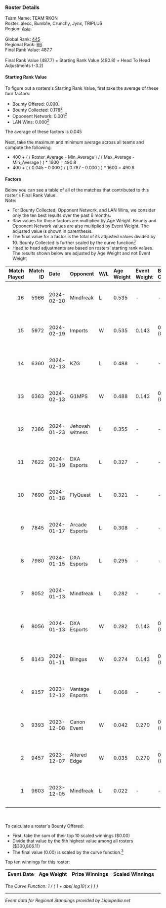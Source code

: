 ### Roster Details<br />
Team Name: TEAM RKON<br />
Roster: alecc, Bumb1e, Crunchy, Jynx, TRIPLUS<br />
Region: [Asia]( ../standings_asia.md)<br />
<br />
Global Rank: [445](../standings_global.md)<br />
Regional Rank: [66]( ../standings_asia.md)<br />
Final Rank Value:  487.7<br />
<br />
Final Rank Value (487.7) = Starting Rank Value (490.8) + Head To Head Adjustments (-3.2)<br />

#### Starting Rank Value<br />
To figure out a rosters's Starting Rank Value, first take the average of these four factors:<br />
- Bounty Offered: 0.000[<sup>1</sup>](#table2)
- Bounty Collected: 0.178[<sup>2</sup>](#table1)
- Opponent Network: 0.001[<sup>2</sup>](#table1)
- LAN Wins: 0.000[<sup>2</sup>](#table1)

The average of these factors is 0.045<br />
<br />
Next, take the maximum and minimum average across all teams and compute the following:<br />
- 400 + ( ( Roster_Average - Min_Average ) / ( Max_Average - Min_Average ) ) * 1600 = 490.8
- 400 + ( ( 0.045 - 0.000 ) / ( 0.787 - 0.000 ) ) * 1600 = 490.8


#### Factors<br />
Below you can see a table of all of the matches that contributed to this roster's Final Rank Value.<br />
Note:<br />

- For Bounty Collected, Opponent Network, and LAN Wins, we consider only the ten best results over the past 6 months.
- Raw values for those factors are multiplied by Age Weight. Bounty and Opponent Network values are also multiplied by Event Weight. The adjusted value is shown in parenthesis.
- The final value for a factor is the total of its adjusted values divided by 10. Bounty Collected is further scaled by the curve function[<sup>3</sup>](#curveFunction)
- Head to head adjustments are based on rosters' starting rank values. The results shown below are adjusted by Age Weight and not Event Weight
<span id="table1"></span><br />


| Match Played | Match ID | Date       | Opponent        | W/L | Age Weight | Event Weight | Bounty Collected | Opponent Network | LAN Wins  | H2H Adj. | Roster                                |
| -: | -: | :- | :- | :- | :- | :- | :- | :- | :- | -: | :- |
|           16 |     5966 | 2024-02-20 | Mindfreak       | L   | 0.535      | -            | -                | -                | -         |    -3.88 | alecc, Bumb1e, Crunchy, Jynx, TRIPLUS |
|           15 |     5972 | 2024-02-19 | Imports         | W   | 0.535      | 0.143        | 0.000 (0.000)    | 0.000 (0.000)    | 0 (0.000) |     6.37 | alecc, Bumb1e, Crunchy, Jynx, TRIPLUS |
|           14 |     6360 | 2024-02-13 | KZG             | L   | 0.488      | -            | -                | -                | -         |    -3.27 | alecc, Bumb1e, Jynx, PixeL, TRIPLUS   |
|           13 |     6363 | 2024-02-13 | G1MPS           | W   | 0.488      | 0.143        | 0.000 (0.000)    | 0.000 (0.000)    | 0 (0.000) |     5.88 | alecc, Bumb1e, Jynx, PixeL, TRIPLUS   |
|           12 |     7386 | 2024-01-23 | Jehovah witness | L   | 0.355      | -            | -                | -                | -         |    -5.25 | alecc, Bumb1e, Crunchy, Jynx, TRIPLUS |
|           11 |     7622 | 2024-01-19 | DXA Esports     | L   | 0.327      | -            | -                | -                | -         |    -6.46 | alecc, Crunchy, DINGUS, Jynx, TRIPLUS |
|           10 |     7690 | 2024-01-18 | FlyQuest        | L   | 0.321      | -            | -                | -                | -         |    -0.05 | alecc, Crunchy, DINGUS, Jynx, TRIPLUS |
|            9 |     7845 | 2024-01-17 | Arcade Esports  | L   | 0.308      | -            | -                | -                | -         |    -2.47 | alecc, Bumb1e, Crunchy, Jynx, TRIPLUS |
|            8 |     7980 | 2024-01-15 | DXA Esports     | L   | 0.295      | -            | -                | -                | -         |    -2.09 | alecc, Bumb1e, Crunchy, Jynx, TRIPLUS |
|            7 |     8052 | 2024-01-13 | Mindfreak       | L   | 0.282      | -            | -                | -                | -         |    -2.76 | alecc, Crunchy, DINGUS, Jynx, TRIPLUS |
|            6 |     8056 | 2024-01-13 | DXA Esports     | W   | 0.282      | 0.143        | 0.005 (0.000)    | 0.196 (0.008)    | 0 (0.000) |     6.93 | alecc, Crunchy, DINGUS, Jynx, TRIPLUS |
|            5 |     8143 | 2024-01-11 | Blingus         | W   | 0.274      | 0.143        | 0.000 (0.000)    | 0.000 (0.000)    | 0 (0.000) |     3.23 | alecc, Crunchy, DINGUS, Jynx, TRIPLUS |
|            4 |     9157 | 2023-12-12 | Vantage Esports | L   | 0.068      | -            | -                | -                | -         |    -0.60 | alecc, Bumb1e, GYPSY, Jynx, versa     |
|            3 |     9393 | 2023-12-08 | Canon Event     | W   | 0.042      | 0.270        | 0.000 (0.000)    | 0.025 (0.000)    | 0 (0.000) |     0.70 | alecc, Bumb1e, GYPSY, Jynx, versa     |
|            2 |     9457 | 2023-12-07 | Altered Edge    | W   | 0.035      | 0.270        | 0.002 (0.000)    | 0.086 (0.001)    | 0 (0.000) |     0.77 | alecc, Bumb1e, GYPSY, Jynx, versa     |
|            1 |     9603 | 2023-12-05 | Mindfreak       | L   | 0.022      | -            | -                | -                | -         |    -0.21 | alecc, Bumb1e, GYPSY, Jynx, versa     |

<br />
<span id="table2"></span><br />
To calculate a roster's Bounty Offered:<br />

- First, take the sum of their top 10 scaled winnings ($0.00)
- Divide that value by the 5th highest value among all rosters ($300,806.11)
- The final value (0.00) is scaled by the curve function.[<sup>3</sup>](#curveFunction)

Top ten winnings for this roster:<br />

| Event Date | Age Weight | Prize Winnings | Scaled Winnings |
| :- | -: | :- | :- |


<span id="curveFunction"></span>_The Curve Function: 1 / ( 1 + abs( log10( x ) ) )_<br />

---
_Event data for Regional Standings provided by Liquipedia.net_<br />
